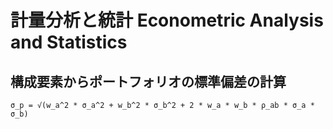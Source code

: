 # 計量分析と統計 Econometric Analysis and Statistics

## 構成要素からポートフォリオの標準偏差の計算
```
σ_p = √(w_a^2 * σ_a^2 + w_b^2 * σ_b^2 + 2 * w_a * w_b * ρ_ab * σ_a * σ_b)
```
